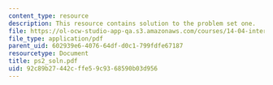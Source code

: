 ```yaml
---
content_type: resource
description: This resource contains solution to the problem set one.
file: https://ol-ocw-studio-app-qa.s3.amazonaws.com/courses/14-04-intermediate-microeconomic-theory-fall-2006/92c89b27442cffe59c9368590b03d956_ps2_soln.pdf
file_type: application/pdf
parent_uid: 602939e6-4076-64df-d0c1-799fdfe67187
resourcetype: Document
title: ps2_soln.pdf
uid: 92c89b27-442c-ffe5-9c93-68590b03d956
---
```

